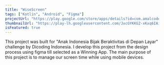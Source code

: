 ```yaml
---
title: "WiseScreen"
tags: ["Kotlin", "Android", "Figma"]
projectUrl: "https://play.google.com/store/apps/details?id=com.amalcodes.wisescreen"
thumbnailUrl: "https://play-lh.googleusercontent.com/JxcGYKKG2-xKxq6IAirCAHMUl09objGJvjN38w8HShF7QYAaxFJm8V4TpxYuwX5PXrxy=s480"
isFeatured: true
---
```

This project was built for "Anak Indonesia Bijak Beraktivitas di Depan Layar" challenge by Dicoding Indonesia. I develop this project from the design process using figma till selected as a Winning App. The main purpose of this project is to manage our screen time while using mobile devices.